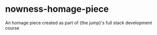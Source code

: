 # nowness-homage-piece
An homage piece created as part of {the jump}'s full stack development course
